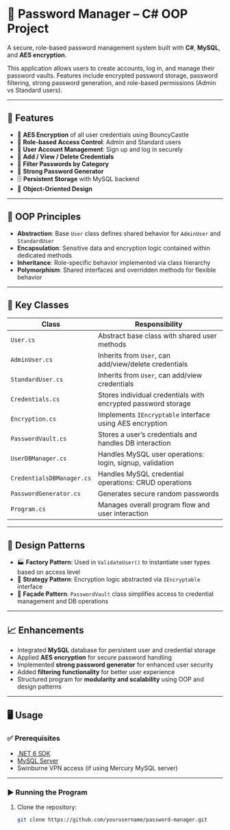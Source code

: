 # 🔐 Password Manager – C# OOP Project

A secure, role-based password management system built with **C#**, **MySQL**, and **AES encryption**.

This application allows users to create accounts, log in, and manage their password vaults. Features include encrypted password storage, password filtering, strong password generation, and role-based permissions (Admin vs Standard users).

---

## 🚀 Features

- 🔐 **AES Encryption** of all user credentials using BouncyCastle  
- 👥 **Role-based Access Control**: Admin and Standard users  
- 🧾 **User Account Management**: Sign up and log in securely  
- 📁 **Add / View / Delete Credentials**  
- 🔎 **Filter Passwords by Category**  
- 🔄 **Strong Password Generator**  
- 🗄️ **Persistent Storage** with MySQL backend  
- 🧠 **Object-Oriented Design**

---

## 🧠 OOP Principles

- **Abstraction**: Base `User` class defines shared behavior for `AdminUser` and `StandardUser`
- **Encapsulation**: Sensitive data and encryption logic contained within dedicated methods
- **Inheritance**: Role-specific behavior implemented via class hierarchy
- **Polymorphism**: Shared interfaces and overridden methods for flexible behavior

---

## 🧩 Key Classes

| Class                  | Responsibility                                                  |
|------------------------|------------------------------------------------------------------|
| `User.cs`              | Abstract base class with shared user methods                    |
| `AdminUser.cs`         | Inherits from `User`, can add/view/delete credentials           |
| `StandardUser.cs`      | Inherits from `User`, can add/view credentials                  |
| `Credentials.cs`       | Stores individual credentials with encrypted password storage   |
| `Encryption.cs`        | Implements `IEncryptable` interface using AES encryption        |
| `PasswordVault.cs`     | Stores a user’s credentials and handles DB interaction          |
| `UserDBManager.cs`     | Handles MySQL user operations: login, signup, validation        |
| `CredentialsDBManager.cs` | Handles MySQL credential operations: CRUD operations       |
| `PasswordGenerator.cs` | Generates secure random passwords                               |
| `Program.cs`           | Manages overall program flow and user interaction               |

---

## 🧱 Design Patterns

- 🏭 **Factory Pattern**: Used in `ValidateUser()` to instantiate user types based on access level  
- 🧠 **Strategy Pattern**: Encryption logic abstracted via `IEncryptable` interface  
- 🧰 **Façade Pattern**: `PasswordVault` class simplifies access to credential management and DB operations

---

## 📈 Enhancements 

- Integrated **MySQL** database for persistent user and credential storage
- Applied **AES encryption** for secure password handling
- Implemented **strong password generator** for enhanced user security
- Added **filtering functionality** for better user experience
- Structured program for **modularity and scalability** using OOP and design patterns

---

## 🖥️ Usage

### ✅ Prerequisites

- [.NET 6 SDK](https://dotnet.microsoft.com/download)
- [MySQL Server](https://dev.mysql.com/downloads/)
- Swinburne VPN access (if using Mercury MySQL server)

---

### ▶️ Running the Program

1. Clone the repository:
   ```bash
   git clone https://github.com/yourusername/password-manager.git
